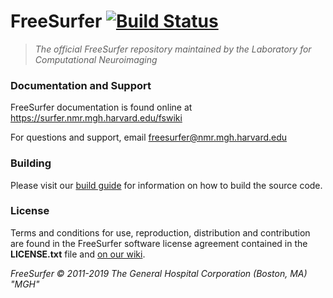 # FreeSurfer [![Build Status](https://travis-ci.org/freesurfer/freesurfer.svg?branch=dev)](https://travis-ci.org/freesurfer/freesurfer)

>*The official FreeSurfer repository maintained by the Laboratory for Computational Neuroimaging*

### Documentation and Support

FreeSurfer documentation is found online at https://surfer.nmr.mgh.harvard.edu/fswiki

For questions and support, email freesurfer@nmr.mgh.harvard.edu

### Building

Please visit our [build guide](https://surfer.nmr.mgh.harvard.edu/fswiki/freesurfer_linux_developers_page) for information on how to build the source code.

### License

Terms and conditions for use, reproduction, distribution and contribution are found in the FreeSurfer software license agreement contained in the **LICENSE.txt** file and [on our wiki](https://surfer.nmr.mgh.harvard.edu/fswiki/FreeSurferSoftwareLicense).

*FreeSurfer © 2011-2019 The General Hospital Corporation (Boston, MA) "MGH"*
